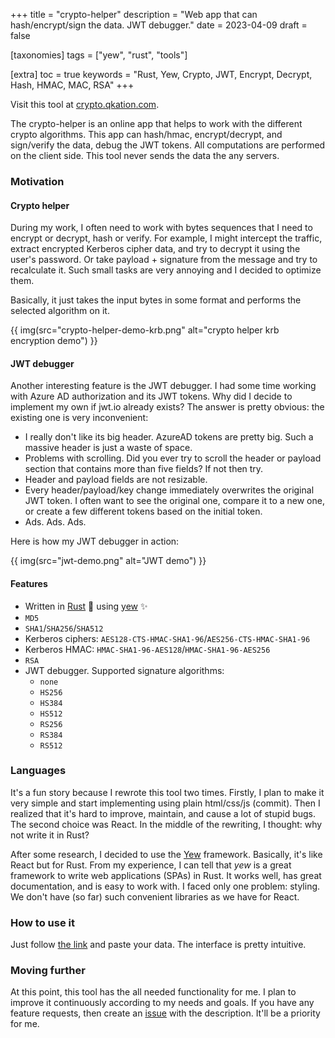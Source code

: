 +++
title = "crypto-helper"
description = "Web app that can hash/encrypt/sign the data. JWT debugger."
date = 2023-04-09
draft = false

[taxonomies]
tags = ["yew", "rust", "tools"]

[extra]
toc = true
keywords = "Rust, Yew, Crypto, JWT, Encrypt, Decrypt, Hash, HMAC, MAC, RSA"
+++

Visit this tool at [crypto.qkation.com](https://crypto.qkation.com).

The crypto-helper is an online app that helps to work with the different crypto algorithms. This app can hash/hmac, encrypt/decrypt, and sign/verify the data, debug the JWT tokens. All computations are performed on the client side. This tool never sends the data the any servers.

### Motivation

#### Crypto helper

During my work, I often need to work with bytes sequences that I need to encrypt or decrypt, hash or verify. For example, I might intercept the traffic, extract encrypted Kerberos cipher data, and try to decrypt it using the user's password. Or take payload + signature from the message and try to recalculate it. Such small tasks are very annoying and I decided to optimize them.

Basically, it just takes the input bytes in some format and performs the selected algorithm on it.

{{ img(src="crypto-helper-demo-krb.png" alt="crypto helper krb encryption demo") }}

#### JWT debugger

Another interesting feature is the JWT debugger. I had some time working with Azure AD authorization and its JWT tokens. Why did I decide to implement my own if jwt.io already exists? The answer is pretty obvious: the existing one is very inconvenient:

* I really don't like its big header. AzureAD tokens are pretty big. Such a massive header is just a waste of space.
* Problems with scrolling. Did you ever try to scroll the header or payload section that contains more than five fields? If not then try.
* Header and payload fields are not resizable.
* Every header/payload/key change immediately overwrites the original JWT token. I often want to see the original one, compare it to a new one, or create a few different tokens based on the initial token.
* Ads. Ads. Ads.

Here is how my JWT debugger in action:

{{ img(src="jwt-demo.png" alt="JWT demo") }}

#### Features

* Written in [Rust](https://github.com/rust-lang/rust) :crab: using [yew](https://github.com/yewstack/yew) :sparkles:
* `MD5`
* `SHA1`/`SHA256`/`SHA512`
* Kerberos ciphers: `AES128-CTS-HMAC-SHA1-96`/`AES256-CTS-HMAC-SHA1-96`
* Kerberos HMAC: `HMAC-SHA1-96-AES128`/`HMAC-SHA1-96-AES256`
* `RSA`
* JWT debugger. Supported signature algorithms:
  * `none`
  * `HS256`
  * `HS384`
  * `HS512`
  * `RS256`
  * `RS384`
  * `RS512`

### Languages

It's a fun story because I rewrote this tool two times. Firstly, I plan to make it very simple and start implementing using plain html/css/js (commit). Then I realized that it's hard to improve, maintain, and cause a lot of stupid bugs. The second choice was React. In the middle of the rewriting, I thought: why not write it in Rust?

After some research, I decided to use the [Yew](https://github.com/yewstack/yew) framework. Basically, it's like React but for Rust. From my experience, I can tell that *yew* is a great framework to write web applications (SPAs) in Rust. It works well, has great documentation, and is easy to work with. I faced only one problem: styling. We don't have (so far) such convenient libraries as we have for React.

### How to use it

Just follow [the link](https://crypto.qkation.com/) and paste your data. The interface is pretty intuitive.

### Moving further

At this point, this tool has the all needed functionality for me. I plan to improve it continuously according to my needs and goals. If you have any feature requests, then create an [issue](https://github.com/TheBestTvarynka/crypto-helper/issues/new) with the description. It'll be a priority for me.
